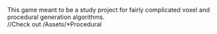 This game meant to be a study project for fairly complicated voxel and procedural generation algorithms.  
//Check out /Assets/*Procedural 
